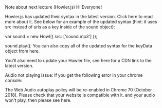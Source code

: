 Note about next lecture (Howler.js)
Hi Everyone!

Howler.js has updated their syntax in the latest version. Click here to read more about it. See below for an example of the updated syntax (hint: it uses src instead of urls as a key inside of the sound object):

var sound = new Howl({
  src: ['sound.mp3']
});
 
sound.play();
You can also copy all of the updated syntax for the keyData object from here.

You'll also need to update your Howler file, see here for a CDN link to the latest version.


Audio not playing issue:
If you get the following error in your chrome console:

The Web Audio autoplay policy will be re-enabled in Chrome 70 (October 2018). 
Please check that your website is compatible with it.
and your audio won't play, then please see here.
